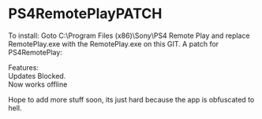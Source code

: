 # PS4RemotePlayPATCH
To install:
Goto C:\Program Files (x86)\Sony\PS4 Remote Play and replace RemotePlay.exe with the RemotePlay.exe on this GIT.
A patch for PS4RemotePlay:
               
Features:        
Updates Blocked.             
Now works offline                    
                     
Hope to add more stuff soon, its just hard because the app is obfuscated to hell.
